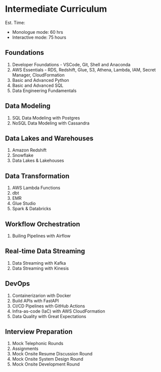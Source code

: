 # Intermediate Curriculum

Est. Time:
   - Monologue mode: 60 hrs
   - Interactive mode: 75 hours

## Foundations

1. Developer Foundations - VSCode, Git, Shell and Anaconda
1. AWS Essentials - RDS, Redshift, Glue, S3, Athena, Lambda, IAM, Secret Manager, CloudFormation
1. Basic and Advanced Python
1. Basic and Advanced SQL
1. Data Engineering Fundamentals

## Data Modeling

1. SQL Data Modeling with Postgres
1. NoSQL Data Modeling with Cassandra

## Data Lakes and Warehouses

1. Amazon Redshift
1. Snowflake
1. Data Lakes & Lakehouses

## Data Transformation

1. AWS Lambda Functions
1. dbt
1. EMR
1. Glue Studio
1. Spark & Databricks

## Workflow Orchestration

1. Builing Pipelines with Airflow

## Real-time Data Streaming

1. Data Streaming with Kafka
1. Data Streaming with Kinesis

## DevOps

1. Containerizarion with Docker
1. Build APIs with FastAPI
1. CI/CD Pipelines with GitHub Actions
1. Infra-as-code (IaC) with AWS CloudFormation
1. Data Quality with Great Expectations

## Interview Preparation

1. Mock Telephonic Rounds
1. Assignments
1. Mock Onsite Resume Discussion Round
1. Mock Onsite System Design Round
1. Mock Onsite Development Round